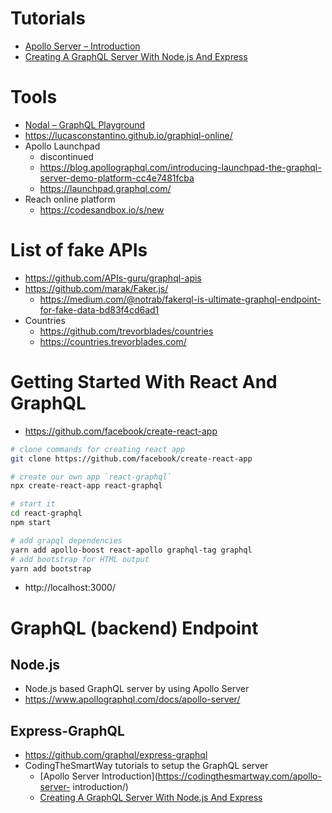 # Tutorials

+ [Apollo Server – Introduction](https://codingthesmartway.com/apollo-server-introduction/)
+ [Creating A GraphQL Server With Node.js And Express](https://codingthesmartway.com/creating-a-graphql-server-with-node-js-and-express/)

# Tools

+ [Nodal – GraphQL Playground](http://graphql.nodaljs.com/)
+ https://lucasconstantino.github.io/graphiql-online/
+ Apollo Launchpad
    + discontinued
    + https://blog.apollographql.com/introducing-launchpad-the-graphql-server-demo-platform-cc4e7481fcba
    + https://launchpad.graphql.com/
+ Reach online platform
    + https://codesandbox.io/s/new

# List of fake APIs

+ https://github.com/APIs-guru/graphql-apis
+ https://github.com/marak/Faker.js/
    + https://medium.com/@notrab/fakerql-is-ultimate-graphql-endpoint-for-fake-data-bd83f4cd6ad1
+ Countries
    + https://github.com/trevorblades/countries
    + https://countries.trevorblades.com/

# Getting Started With React And GraphQL

+ https://github.com/facebook/create-react-app

```sh
# clone commands for creating react app
git clone https://github.com/facebook/create-react-app

# create our own app `react-graphql`
npx create-react-app react-graphql

# start it
cd react-graphql
npm start

# add grapql dependencies
yarn add apollo-boost react-apollo graphql-tag graphql
# add bootstrap for HTML output
yarn add bootstrap
```

+ http://localhost:3000/

# GraphQL (backend) Endpoint

## Node.js
+ Node.js based GraphQL server by using Apollo Server
+ https://www.apollographql.com/docs/apollo-server/

## Express-GraphQL
+ https://github.com/graphql/express-graphql
+ CodingTheSmartWay tutorials to setup the GraphQL server
    + [Apollo Server Introduction](https://codingthesmartway.com/apollo-server-
introduction/)
    + [Creating A GraphQL Server With Node.js And Express](https://codingthesmartway.com/creating-a-graphql-server-with-node-js-and-express/)